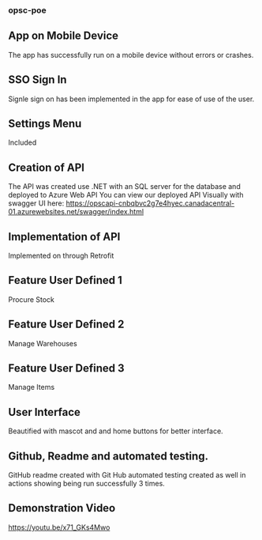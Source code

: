 ### opsc-poe

## App on Mobile Device
The app has successfully run on a mobile device without errors or crashes.

## SSO Sign In
Signle sign on has been implemented in the app for ease of use of the user.

## Settings Menu
Included

## Creation of API
The API was created use .NET with an SQL server for the database and deployed to Azure Web API
You can view our deployed API Visually with swagger UI here:
https://opscapi-cnbqbvc2g7e4hyec.canadacentral-01.azurewebsites.net/swagger/index.html

## Implementation of API
Implemented on through Retrofit

## Feature User Defined 1
Procure Stock

## Feature User Defined 2
Manage Warehouses

## Feature User Defined 3
Manage Items

## User Interface
Beautified with mascot and and home buttons for better interface.

## Github, Readme and automated testing.
GitHub readme created with Git Hub automated testing created as well in actions showing being run successfully 3 times.

## Demonstration Video
https://youtu.be/x71_GKs4Mwo
